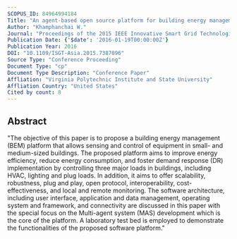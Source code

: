```yaml
---
SCOPUS_ID: 84964994184
Title: "An agent-based open source platform for building energy management"
Author: "Khamphanchai W."
Journal: "Proceedings of the 2015 IEEE Innovative Smart Grid Technologies - Asia, ISGT ASIA 2015"
Publication Date: {'$date': '2016-01-19T00:00:00Z'}
Publication Year: 2016
DOI: "10.1109/ISGT-Asia.2015.7387096"
Source Type: "Conference Proceeding"
Document Type: "cp"
Document Type Description: "Conference Paper"
Affliation: "Virginia Polytechnic Institute and State University"
Affliation Country: "United States"
Cited by count: 8
---
```


## Abstract
"The objective of this paper is to propose a building energy management (BEM) platform that allows sensing and control of equipment in small- and medium-sized buildings. The proposed platform aims to improve energy efficiency, reduce energy consumption, and foster demand response (DR) implementation by controlling three major loads in buildings, including HVAC, lighting and plug loads. In addition, it aims to offer scalability, robustness, plug and play, open protocol, interoperability, cost-effectiveness, and local and remote monitoring. The software architecture, including user interface, application and data management, operating system and framework, and connectivity are discussed in this paper with the special focus on the Multi-agent system (MAS) development which is the core of the platform. A laboratory test bed is employed to demonstrate the functionalities of the proposed software platform."
